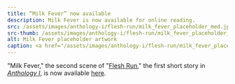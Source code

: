 ```yaml
---
title: “Milk Fever” now available
description: Milk Fever is now available for online reading.
src: /assets/images/anthology-i/flesh-run/milk_fever_placeholder_med.jpg
src-thumb: /assets/images/anthology-i/flesh-run/milk_fever_placeholder_small.jpg
alt: Milk Fever placeholder artwork
caption: <a href="/assets/images/anthology-i/flesh-run/milk_fever_placeholder.jpg" target="_blank">A.I. placeholder artwork</a> generated using <a href="https://creator.nightcafe.studio/creation/0Co6EK9h4RVLI0fXGEA5" target="_blank">NightCafe Stable Diffusion v1.5 ⧉</a> — <a href="https://creativecommons.org/publicdomain/zero/1.0/" target="_blank">CC0 1.0 ⧉</a>
---
```


"Milk Fever," the second scene of "[Flesh Run](/anthology-i/flesh-run/)," the first short story in *[Anthology I](/anthology-i/)*, is now available [here](/anthology-i/flesh-run/milk-fever).